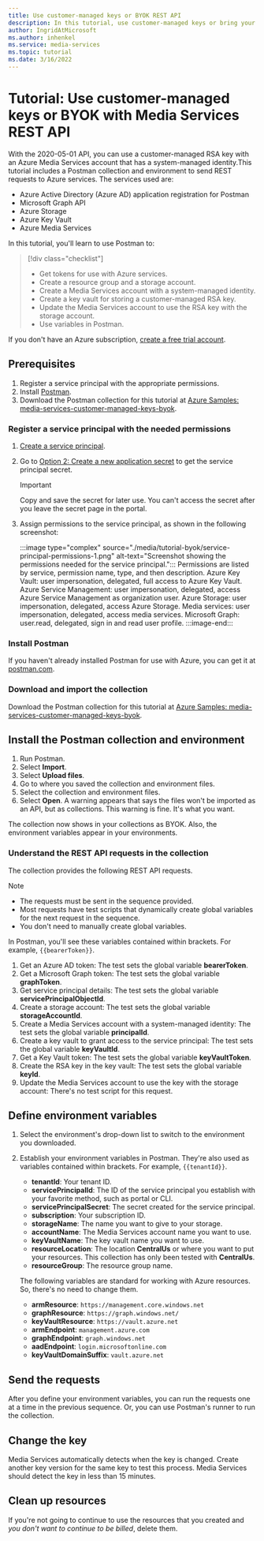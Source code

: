 ```yaml
---
title: Use customer-managed keys or BYOK REST API
description: In this tutorial, use customer-managed keys or bring your own key (BYOK) with an Azure Media Services storage account.
author: IngridAtMicrosoft
ms.author: inhenkel
ms.service: media-services
ms.topic: tutorial
ms.date: 3/16/2022
---
```


# Tutorial: Use customer-managed keys or BYOK with Media Services REST API

With the 2020-05-01 API, you can use a customer-managed RSA key with an Azure Media Services account that has a system-managed identity.This tutorial includes a Postman collection and environment to send REST requests to Azure services. The services used are:

- Azure Active Directory (Azure AD) application registration for Postman
- Microsoft Graph API
- Azure Storage
- Azure Key Vault
- Azure Media Services

In this tutorial, you'll learn to use Postman to:

> [!div class="checklist"]
> - Get tokens for use with Azure services.
> - Create a resource group and a storage account.
> - Create a Media Services account with a system-managed identity.
> - Create a key vault for storing a customer-managed RSA key.
> - Update the Media Services account to use the RSA key with the storage account.
> - Use variables in Postman.

If you don't have an Azure subscription, [create a free trial account](https://azure.microsoft.com/free/).

## Prerequisites

1. Register a service principal with the appropriate permissions.
1. Install [Postman](https://www.postman.com).
1. Download the Postman collection for this tutorial at [Azure Samples: media-services-customer-managed-keys-byok](https://github.com/Azure-Samples/media-services-customer-managed-keys-byok).

### Register a service principal with the needed permissions

1. [Create a service principal](https://docs.microsoft.com/active-directory/develop/howto-create-service-principal-portal.md).
1. Go to [Option 2: Create a new application secret](https://docs.microsoft.com/active-directory/develop/howto-create-service-principal-portal.md#authentication-two-options) to get the service principal secret.

   > [!IMPORTANT]
   >Copy and save the secret for later use. You can't access the secret after you leave the secret page in the portal.

1. Assign permissions to the service principal, as shown in the following screenshot:

   :::image type="complex" source="./media/tutorial-byok/service-principal-permissions-1.png" alt-text="Screenshot showing the permissions needed for the service principal.":::
   Permissions are listed by service, permission name, type, and then description. Azure Key Vault: user impersonation, delegated, full access to Azure Key Vault. Azure Service Management: user impersonation, delegated, access Azure Service Management as organization user. Azure Storage: user impersonation, delegated, access Azure Storage. Media services: user impersonation, delegated, access media services. Microsoft Graph: user.read, delegated, sign in and read user profile.
   :::image-end:::

### Install Postman

If you haven't already installed Postman for use with Azure, you can get it at [postman.com](https://www.postman.com/).

### Download and import the collection

Download the Postman collection for this tutorial at [Azure Samples: media-services-customer-managed-keys-byok](https://github.com/Azure-Samples/media-services-customer-managed-keys-byok).

## Install the Postman collection and environment

1. Run Postman.
1. Select **Import**.
1. Select **Upload files**.
1. Go to where you saved the collection and environment files.
1. Select the collection and environment files.
1. Select **Open**. A warning appears that says the files won't be imported as an API, but as collections. This warning is fine. It's what you want.

The collection now shows in your collections as BYOK. Also, the environment variables appear in your environments.

### Understand the REST API requests in the collection

The collection provides the following REST API requests.

> [!NOTE]
>
>- The requests must be sent in the sequence provided.
>- Most requests have test scripts that dynamically create global variables for the next request in the sequence.
>- You don't need to manually create global variables.

In Postman, you'll see these variables contained within brackets. For example, `{{bearerToken}}`.

1. Get an Azure AD token: The test sets the global variable **bearerToken**.
2. Get a Microsoft Graph token: The test sets the global variable **graphToken**.
3. Get service principal details: The test sets the global variable **servicePrincipalObjectId**.
4. Create a storage account: The test sets the global variable **storageAccountId**.
5. Create a Media Services account with a system-managed identity: The test sets the global variable **principalId**.
6. Create a key vault to grant access to the service principal: The test sets the global variable **keyVaultId**.
7. Get a Key Vault token: The test sets the global variable **keyVaultToken**.
8. Create the RSA key in the key vault: The test sets the global variable **keyId**.
9. Update the Media Services account to use the key with the storage account: There's no test script for this request.

## Define environment variables

1. Select the environment's drop-down list to switch to the environment you downloaded.
1. Establish your environment variables in Postman. They're also used as variables contained within brackets. For example, `{{tenantId}}`.

    - **tenantId**: Your tenant ID.
    - **servicePrincipalId**: The ID of the service principal you establish with your favorite method, such as portal or CLI.
    - **servicePrincipalSecret**: The secret created for the service principal.
    - **subscription**: Your subscription ID.
    - **storageName**: The name you want to give to your storage.
    - **accountName**: The Media Services account name you want to use.
    - **keyVaultName**: The key vault name you want to use.
    - **resourceLocation**: The location **CentralUs** or where you want to put your resources. This collection has only been tested with **CentralUs**.
    - **resourceGroup**: The resource group name.

    The following variables are standard for working with Azure resources. So, there's no need to change them.

    - **armResource**: `https://management.core.windows.net`
    - **graphResource**: `https://graph.windows.net/`
    - **keyVaultResource**: `https://vault.azure.net`
    - **armEndpoint**: `management.azure.com`
    - **graphEndpoint**: `graph.windows.net`
    - **aadEndpoint**: `login.microsoftonline.com`
    - **keyVaultDomainSuffix**: `vault.azure.net`

## Send the requests

After you define your environment variables, you can run the requests one at a time in the previous sequence. Or, you can use Postman's runner to run the collection.

## Change the key

Media Services automatically detects when the key is changed. Create another key version for the same key to test this process. Media Services should detect the key in less than 15 minutes.

## Clean up resources

If you're not going to continue to use the resources that you created and *you don't want to continue to be billed*, delete them.
